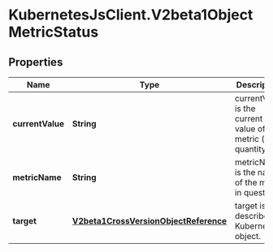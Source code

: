 # KubernetesJsClient.V2beta1ObjectMetricStatus

## Properties
Name | Type | Description | Notes
------------ | ------------- | ------------- | -------------
**currentValue** | **String** | currentValue is the current value of the metric (as a quantity). | 
**metricName** | **String** | metricName is the name of the metric in question. | 
**target** | [**V2beta1CrossVersionObjectReference**](V2beta1CrossVersionObjectReference.md) | target is the described Kubernetes object. | 


